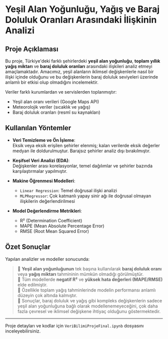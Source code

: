 #  Yeşil Alan Yoğunluğu, Yağış ve Baraj Doluluk Oranları Arasındaki İlişkinin Analizi

##  Proje Açıklaması

Bu proje, Türkiye'deki farklı şehirlerdeki **yeşil alan yoğunluğu**, **toplam yıllık yağış miktarı** ve **baraj doluluk oranları** arasındaki ilişkileri analiz etmeyi amaçlamaktadır. Amacımız, yeşil alanların iklimsel değişkenlerle nasıl bir ilişki içinde olduğunu ve bu değişkenlerin baraj doluluk seviyeleri üzerinde anlamlı bir etkisi olup olmadığını incelemektir.

Veriler farklı kurumlardan ve servislerden toplanmıştır:
- Yeşil alan oranı verileri (Google Maps API)
- Meteorolojik veriler (sıcaklık ve yağış)
- Baraj doluluk oranları (resmî su kaynakları)

##  Kullanılan Yöntemler

- **Veri Temizleme ve Ön İşleme**:  
  Eksik veya eksik erişilen şehirler elenmiş; kalan verilerde eksik değerler medyan ile doldurulmuştur. Barajsız şehirler analiz dışı bırakılmıştır.

- **Keşifsel Veri Analizi (EDA)**:  
  Değişkenler arası korelasyonlar, temel dağılımlar ve şehirler bazında karşılaştırmalar yapılmıştır.

- **Makine Öğrenmesi Modelleri**:
  - `Linear Regression`: Temel doğrusal ilişki analizi
  - `MLPRegressor`: Çok katmanlı yapay sinir ağı ile doğrusal olmayan ilişkilerin değerlendirilmesi

- **Model Değerlendirme Metrikleri**:
  - R² (Determination Coefficient)
  - MAPE (Mean Absolute Percentage Error)
  - RMSE (Root Mean Squared Error)

##  Özet Sonuçlar

Yapılan analizler ve modeller sonucunda:

> 🔹 **Yeşil alan yoğunluğunun** tek başına kullanılarak **baraj doluluk oranı** veya **yağış miktarı** tahmininin mümkün olmadığı görülmüştür.  
> 🔹 Tüm modellerde **negatif R²** ve **yüksek hata değerleri (MAPE/RMSE)** elde edilmiştir.  
> 🔹 Özellikle toplam yağış tahminlerinde modelin performansı anlamlı düzeyin çok altında kalmıştır.  
> 🔹 Sonuçlar, baraj doluluk ve yağış gibi kompleks değişkenlerin sadece yeşil alan yoğunluğuna bağlı olarak modellenemeyeceğini, çok daha fazla çevresel ve iklimsel değişkene ihtiyaç olduğunu göstermektedir.

---

 Proje detayları ve kodlar için `VeriBilimiProjeFinal.ipynb` dosyasını inceleyebilirsiniz.
